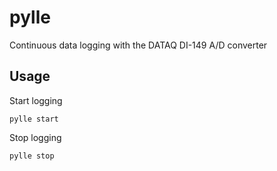 # pylle
Continuous data logging with the DATAQ DI-149 A/D converter

## Usage
Start logging
```
pylle start
```
Stop logging
```
pylle stop
```
